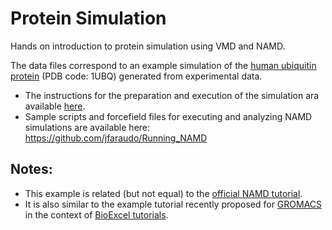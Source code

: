 # Protein Simulation
Hands on introduction to protein simulation using VMD and NAMD.

The data files correspond to an example simulation of the [human ubiquitin protein](https://www.rcsb.org/structure/1UBQ) (PDB code: 1UBQ) generated from experimental data.

- The instructions for the preparation and execution of the simulation ara available [here](https://saco.csic.es/s/tY978DY4kzax3pK).
- Sample scripts and forcefield files for executing and analyzing NAMD simulations are available here:
https://github.com/jfaraudo/Running_NAMD

## Notes:
- This example is related (but not equal) to the [official NAMD tutorial](http://www.ks.uiuc.edu/Training/Tutorials/namd-index.html).
- It is also similar to the example tutorial recently proposed for [GROMACS](https://pubs.acs.org/doi/10.1021/acs.jpcb.4c04901) in the context of [BioExcel tutorials](https://pubs.acs.org/doi/10.1021/acs.jpcb.4c04901#:~:text=https%3A//gromacs.bioexcel.eu/).
